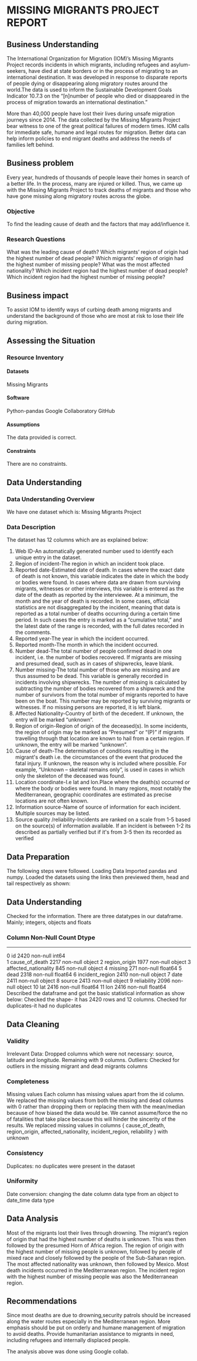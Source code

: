 # MISSING MIGRANTS PROJECT REPORT

## Business Understanding
The International Organization for Migration (IOM)’s Missing Migrants Project records incidents in which migrants, including refugees and asylum-seekers, have died at state borders or in the process of migrating to an international destination. It was developed in response to disparate reports of people dying or disappearing along migratory routes around the world.The data is used to inform the Sustainable Development Goals Indicator 10.7.3 on the “[n]number of people who died or disappeared in the process of migration towards an international destination.”

More than 40,000 people have lost their lives during unsafe migration journeys since 2014. The data collected by the Missing Migrants Project bear witness to one of the great political failures of modern times. IOM calls for immediate safe, humane and legal routes for migration. Better data can help inform policies to end migrant deaths and address the needs of families left behind.

## Business problem
Every year, hundreds of thousands of people leave their homes in search of a better life. In the process, many are injured or killed. Thus, we came up with the Missing Migrants Project to track deaths of migrants and those who have gone missing along migratory routes across the globe.
### Objective
To find the leading cause of death and the factors that may add/influence it.
### Research Questions
What was the leading cause of death?
Which migrants’ region of origin had the highest number of dead people?
Which migrants’ region of origin had the highest number of missing people?
What was the most affected nationality?
Which incident region had the highest number of dead people?
Which incident region had the highest number of missing people?
## Business impact
To assist IOM to identify ways of curbing death among migrants and understand the background of those who are most at risk to lose their life during migration.

## Assessing the Situation
### Resource Inventory
#### Datasets
Missing Migrants 
#### Software
Python-pandas
Google Collaboratory
GitHub
#### Assumptions
The data provided is correct.
#### Constraints
There are no constraints.

## Data Understanding
### Data Understanding Overview
We have one dataset which is:
Missing Migrants Project
### Data Description
The dataset has 12 columns which are as explained below:

1. Web ID-An automatically generated number used to identify each unique entry in the dataset.
2. Region of incident-The region in which an incident took place. 
3. Reported date-Estimated date of death. In cases where the exact date of death is not known, this variable indicates the date in which the body or bodies were found. In cases where data are drawn from surviving migrants, witnesses or other interviews, this variable is entered as the date of the death as reported by the interviewee.  At a minimum, the month and the year of death is recorded. In some cases, official statistics are not disaggregated by the incident, meaning that data is reported as a total number of deaths occurring during a certain time period. In such cases the entry is marked as a “cumulative total,” and the latest date of the range is recorded, with the full dates recorded in the comments.
4. Reported year-The year in which the incident occurred.
5. Reported month-The month in which the incident occurred.
6. Number dead-The total number of people confirmed dead in one incident, i.e. the number of bodies recovered.  If migrants are missing and presumed dead, such as in cases of shipwrecks, leave blank.
7. Number missing-The total number of those who are missing and are thus assumed to be dead.  This variable is generally recorded in incidents involving shipwrecks.  The number of missing is calculated by subtracting the number of bodies recovered from a shipwreck and the number of survivors from the total number of migrants reported to have been on the boat.  This number may be reported by surviving migrants or witnesses.  If no missing persons are reported, it is left blank.
8. Affected Nationality-Country of birth of the decedent. If unknown, the entry will be marked “unknown”.
9. Region of origin-Region of origin of the deceased(s). In some incidents, the region of origin may be marked as “Presumed” or “(P)” if migrants travelling through that location are known to hail from a certain region. If unknown, the entry will be marked “unknown”.
10. Cause of death-The determination of conditions resulting in the migrant's death i.e. the circumstances of the event that produced the fatal injury. If unknown, the reason why is included where possible.  For example, “Unknown – skeletal remains only”, is used in cases in which only the skeleton of the deceased was found.
11. Location coordinate-I.e lat and lon.Place where the death(s) occurred or where the body or bodies were found. In many regions, most notably the Mediterranean, geographic coordinates are estimated as precise locations are not often known. 
12. Information source-Name of source of information for each incident. Multiple sources may be listed.
13. Source quality /reliability-Incidents are ranked on a scale from 1-5 based on the source(s) of information available. If an incident is between 1-2 its described as partially verified but if it's from 3-5 then its recorded as verified
## Data Preparation
The following steps were followed.
Loading Data
Imported pandas and numpy.
Loaded the datasets using the links then previewed them, head and tail respectively as shown:
## Data Understanding
Checked for the information. There are three datatypes in our dataframe. Mainly; integers, objects and floats
###   Column                Non-Null Count  Dtype  
---  ------                --------------  -----  
 0   id                    2420 non-null   int64  
 1   cause_of_death        2217 non-null   object 
 2   region_origin         1977 non-null   object 
 3   affected_nationality  845 non-null    object 
 4   missing               271 non-null    float64
 5   dead                  2318 non-null   float64
 6   incident_region       2410 non-null   object 
 7   date                  2411 non-null   object 
 8   source                2413 non-null   object 
 9   reliability           2096 non-null   object 
 10  lat                   2416 non-null   float64
 11  lon                   2416 non-null   float64
Described the dataframe and got the basic statistical information as show below:
Checked the shape- it has 2420 rows and 12 columns.
Checked for duplicates-it had no duplicates
## Data Cleaning
### Validity
Irrelevant Data: Dropped columns which were not necessary: source, latitude and longitude. Remaining with 9 columns.
Outliers: Checked for outliers in the missing migrant and dead migrants columns
### Completeness
Missing values
Each column has missing values apart from the id column.
We replaced the missing values from both the missing and dead columns with 0 rather than dropping them or replacing them with the mean/median because of how biased the data would be. We cannot assume/force the no of fatalities that take place because this will hinder the  sincerity of the results.
We replaced missing values in columns { cause_of_death, region_origin, affected_nationality, incident_region, reliability } with unknown
### Consistency
Duplicates: no duplicates were present in the dataset
### Uniformity
Date conversion: changing the date column data type from an object to date_time data type
## Data Analysis
Most of the migrants lost their lives through drowning.
The migrant’s region of origin that had the highest number of deaths is unknown. This was then followed by the presumed Horn of Africa region.
The region of origin with the highest number of missing people is unknown, followed by people of mixed race and closely followed by the people of the Sub-Saharan region.
The most affected nationality was unknown, then followed by Mexico.
Most death incidents occurred in the Mediterranean region.
The incident region with the highest number of missing people was also the Mediterranean region.
## Recommendations
Since most deaths are due to drowning,security patrols should be increased along the water routes especially in the Mediterranean region.
More emphasis should be put on orderly and humane management of migration to avoid deaths.
Provide humanitarian assistance to migrants in need, including refugees and internally displaced people.

The analysis above was done using Google collab.
